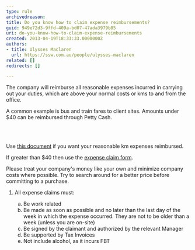```yaml
---
type: rule
archivedreason: 
title: Do you know how to claim expense reimbursements?
guid: 949e72d3-9ffd-409a-bd07-47ada3979b85
uri: do-you-know-how-to-claim-expense-reimbursements
created: 2013-04-19T18:33:33.0000000Z
authors:
- title: Ulysses Maclaren
  url: https://ssw.com.au/people/ulysses-maclaren
related: []
redirects: []

---
```



<p>The company will reimburse all reasonable expenses incurred in carrying out your duties, which are above your normal costs or kms to and from the office. </p><p>A common example is bus and train fares to client sites. Amounts under $40 can be reimbursed through Petty Cash.</p>
<br><excerpt class='endintro'></excerpt><br>
<p> Use 
   <a href="http&#58;//www.ssw.com.au/ssw/StandardsInternal/Forms/ExpensesReimbursementKM.xlt">this document</a> if you want your reasonable km expenses reimbursed. </p><p> If greater than $40 then use the <a href="http&#58;//www.ssw.com.au/ssw/StandardsInternal/Forms/ExpensesReimbursement.xls">expense claim form</a>.</p><p> Please treat your company's money like your own and minimize company costs where possible. Try to search around for a better price before committing to a purchase. </p><ol><li>All expense claims must&#58;</li><ol style="list-style&#58;lower-alpha;"><li>Be work related</li><li>Be made as soon as possible and no later than the last day of the week in which the expense occurred. They are not to be older than a week (unless you are on-site)</li><li>Be signed by the claimant and authorized by the relevant Manager</li><li>Be supported by Tax Invoices</li><li>Not include alcohol, as it incurs FBT</li></ol></ol>


